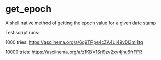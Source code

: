 # get_epoch
A shell native method of getting the epoch value for a given date stamp

Test script runs:

1000 tries:
https://asciinema.org/a/6q9TPpe4cZA4Ll49vDl3mj1tq

10000 tries:
https://asciinema.org/a/z1KBV1Sri9zv2xv4jhu6frFFR

